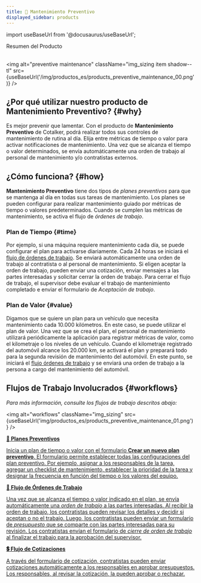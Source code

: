 ```yaml
---
title: 📅 Mantenimiento Preventivo
displayed_sidebar: products
---
```


import useBaseUrl from '@docusaurus/useBaseUrl';

<span className="hero__title">Resumen del Producto</span>
<br/>
<br/>

<img alt="preventive maintenance" className="img_sizing item shadow--tl" src={useBaseUrl('/img/productos_es/products_preventive_maintenance_00.png')} />
<br/>

## ¿Por qué utilizar nuestro producto de Mantenimiento Preventivo? {#why}
Es mejor prevenir que lamentar. Con el producto de **Mantenimiento Preventivo** de Cotalker, podrá realizar todos sus controles de mantenimiento de rutina al día. Elija entre métricas de tiempo o valor para activar notificaciones de mantenimiento. Una vez que se alcanza el tiempo o valor determinados, se envía automáticamente una orden de trabajo al personal de mantenimiento y/o contratistas externos.


## ¿Cómo funciona? {#how}
**Mantenimiento Preventivo** tiene dos tipos de _planes preventivos_ para que se mantenga al día en todas sus tareas de mantenimiento. Los planes se pueden configurar para realizar mantenimiento guiado por métricas de tiempo o valores predeterminados. Cuando se cumplen las métricas de mantenimiento, se activa el flujo de _órdenes de trabajo_.

### Plan de Tiempo {#time}
Por ejemplo, si una máquina requiere mantenimiento cada día, se puede configurar el plan para activarse diariamente. Cada 24 horas se iniciará el [flujo de órdenes de trabajo](/docs/products/workflows/work_orders/related-product/pm/overview_intro). Se enviará automáticamente una orden de trabajo al contratista o al personal de mantenimiento. Si eligen aceptar la orden de trabajo, pueden enviar una cotización, enviar mensajes a las partes interesadas y solicitar cerrar la orden de trabajo. Para cerrar el flujo de trabajo, el supervisor debe evaluar el trabajo de mantenimiento completado e enviar el formulario de _Aceptación de trabajo_.

### Plan de Valor {#value}
Digamos que se quiere un plan para un vehículo que necesita mantenimiento cada 10.000 kilómetros. En este caso, se puede utilizar el plan de valor. Una vez que se crea el plan, el personal de mantenimiento utilizará periódicamente la aplicación para registrar métricas de valor, como el kilometraje o los niveles de un vehículo. Cuando el kilometraje registrado del automóvil alcance los 20.000 km, se activará el plan y preparará todo para la segunda revisión de mantenimiento del automóvil. En este punto, se iniciará el [flujo órdenes de trabajo](/docs/products/workflows/work_orders/related-product/pm/overview_intro) y se enviará una orden de trabajo a la persona a cargo del mantenimiento del automóvil.

## Flujos de Trabajo Involucrados {#workflows}
_Para más información, consulte los flujos de trabajo descritos abajo:_

<img alt="workflows" className="img_sizing" src={useBaseUrl('img/productos_es/products_preventive_maintenance_01.png')} />
<br/> 

<div className="container">
<div className="row">

<div className="col col--12 margin-bottom--lg">
<a className="card2 padding--lg cardContainer_qNfC" href="/docs/products/workflows/preventive_plans/overview">

<span className="hero__subtitle"><b>🧰 Planes Preventivos</b></span> 

Inicia un plan de tiempo o valor con el formulario **Crear un nuevo plan preventivo**. El formulario permite establecer todas las configuraciones del plan preventivo. Por ejemplo, asignar a los responsables de la tarea, agregar un checklist de mantenimiento, establecer la prioridad de la tarea y designar la frecuencia en función del tiempo o los valores del equipo.

</a>
</div>

<div className="col col--12 margin-bottom--lg">
<a className="card2 padding--lg cardContainer_qNfC" href="/docs/products/workflows/work_orders/related-product/pm/overview_intro">

<span className="hero__subtitle"><b>🧾 Flujo de Órdenes de Trabajo</b></span> 

Una vez que se alcanza el tiempo o valor indicado en el plan, se envía automáticamente una _orden de trabajo_ a las partes interesadas. Al recibir la orden de trabajo, los contratistas pueden revisar los detalles y decidir si aceptan o no el trabajo. Luego, los contratistas pueden enviar un formulario de _presupuesto_ que se comparte con las partes interesadas para su revisión. Los contratistas envían el formulario de _cierre de orden de trabajo_ al finalizar el trabajo para la aprobación del supervisor.

</a>
</div>

<div className="col col--12 margin-bottom--lg">
<a className="card2 padding--lg cardContainer_qNfC" href="/docs/products/workflows/budget_management/related-product/pm/overview">

<span className="hero__subtitle"><b>💲 Flujo de Cotizaciones</b></span> 

A través del formulario de cotización, contratistas pueden enviar cotizaciones automáticamente a los responsables en aprobar presupuestos. Los responsables, al revisar la cotización, la pueden aprobar o rechazar.

</a>
</div>

</div>
</div>
<br/>
